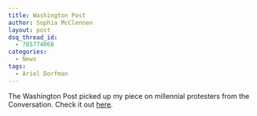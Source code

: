 ```yaml
---
title: Washington Post
author: Sophia McClennen
layout: post
dsq_thread_id:
  - 785774068
categories:
  - News
tags:
  - Ariel Dorfman
---
```


The Washington Post picked up my piece on millennial protesters from the Conversation. Check it out [here](https://www.washingtonpost.com/posteverything/wp/2015/12/15/everyone-hates-millennials-thats-very-bad-news-for-student-protesters/).